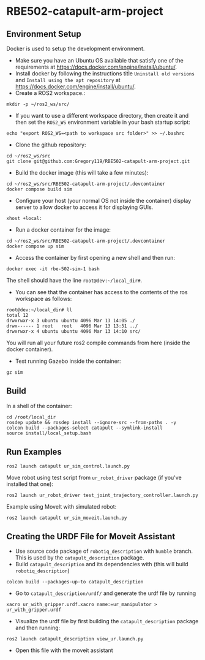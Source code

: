 # RBE502-catapult-arm-project

## Environment Setup

Docker is used to setup the development environment.

- Make sure you have an Ubuntu OS available that satisfy one of the requirements
  at https://docs.docker.com/engine/install/ubuntu/.
- Install docker by following the instructions title `Uninstall old versions`
  and `Install using the apt repository` at
  https://docs.docker.com/engine/install/ubuntu/.
- Create a ROS2 workspace.:
``` shell
mkdir -p ~/ros2_ws/src/
```
- If you want to use a different workspace directory, then create it and then set the `ROS2_WS` environment variable in your bash startup script:

``` shell
echo "export ROS2_WS=<path to workspace src folder>" >> ~/.bashrc
```
- Clone the github repository:

``` shell
cd ~/ros2_ws/src
git clone git@github.com:Gregory119/RBE502-catapult-arm-project.git
```
- Build the docker image (this will take a few minutes):

``` shell
cd ~/ros2_ws/src/RBE502-catapult-arm-project/.devcontainer
docker compose build sim
```
- Configure your host (your normal OS not inside the container) display server
  to allow docker to access it for displaying GUIs.

``` shell
xhost +local:
```
- Run a docker container for the image:

``` shell
cd ~/ros2_ws/src/RBE502-catapult-arm-project/.devcontainer
docker compose up sim
```
- Access the container by first opening a new shell and then run:

``` shell
docker exec -it rbe-502-sim-1 bash
```
The shell should have the line `root@dev:~/local_dir#`.
- You can see that the container has access to the contents of the ros workspace as follows:

``` shell
root@dev:~/local_dir# ll
total 12
drwxrwxr-x 3 ubuntu ubuntu 4096 Mar 13 14:05 ./
drwx------ 1 root   root   4096 Mar 13 13:51 ../
drwxrwxr-x 4 ubuntu ubuntu 4096 Mar 13 14:10 src/
```
You will run all your future ros2 compile commands from here (inside the docker container).
- Test running Gazebo inside the container:

``` shell
gz sim
```

## Build
In a shell of the container:

``` shell
cd /root/local_dir
rosdep update && rosdep install --ignore-src --from-paths . -y
colcon build --packages-select catapult --symlink-install
source install/local_setup.bash
```

## Run Examples

``` shell
ros2 launch catapult ur_sim_control.launch.py
```

Move robot using test script from  `ur_robot_driver` package (if you've installed that one):
```
ros2 launch ur_robot_driver test_joint_trajectory_controller.launch.py
```

Example using MoveIt with simulated robot:
```
ros2 launch catapult ur_sim_moveit.launch.py

```

## Creating the URDF File for Moveit Assistant
- Use source code package of `robotiq_description` with `humble` branch. This is
  used by the `catapult_description` package.
- Build `catapult_description` and its dependencies with (this will build `robotiq_description`)

``` shell
colcon build --packages-up-to catapult_description
```
- Go to `catapult_description/urdf/` and generate the urdf file by running 

``` shell
xacro ur_with_gripper.urdf.xacro name:=ur_manipulator > ur_with_gripper.urdf
```
- Visualize the urdf file by first building the `catapult_description` package and then running:

``` shell
ros2 launch catapult_description view_ur.launch.py
```

- Open this file with the moveit assistant

